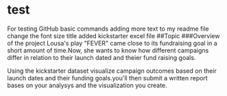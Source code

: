 # test
For testing GitHub basic commands
adding more text to my readme file
change the font size title
added kickstarter excel file
##Topic
###Overview of the project
Lousa's play "FEVER" came close to its fundraising goal in a short amount of time.Now, she wants to know how different campaigns differ in relation to their launch dated and theier fund raising goals.

Using the kickstarter dataset visualize campaign outcomes based on their launch dates and their funding goals.you'll then submit a written report bases on your analysys and the visualization you create.
